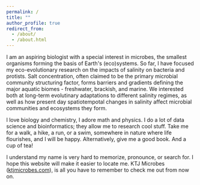 ```yaml
---
permalink: /
title: ""
author_profile: true
redirect_from: 
  - /about/
  - /about.html
---
```


I am an aspiring biologist with a special interest in microbes, the smallest organisms forming the basis of Earth's (eco)systems. So far, I have focused my eco-evolutionary research on the impacts of salinity on bacteria and protists. Salt concentration, often claimed to be the primary microbial community structuring factor, forms barriers and gradients defining the major aquatic biomes - freshwater, brackish, and marine. We interested both at long-term evolutinary adaptations to different salinity regimes, as well as how present day spatiotempotal changes in salinity affect microbial communities and ecosystems they form.

I love biology and chemistry, I adore math and physics. I do a lot of data science and bioinformatics; they allow me to research cool stuff. Take me for a walk, a hike, a run, or a swim, somewhere in nature where life flourishes, and I will be happy. Alternatively, give me a good book. And a cup of tea!

I understand my name is very hard to memorize, pronounce, or search for. I hope this website will make it easier to locate me. KTJ Microbes ([ktjmicrobes.com](http://ktjmicrobes.com)), is all you have to remember to check me out from now on.